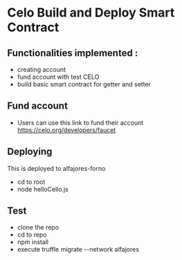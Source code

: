 # Celo Build and Deploy Smart Contract

## Functionalities implemented :
- creating account
- fund account with test CELO
- build basic smart contract for getter and setter

## Fund account
- Users can use this link to fund their account https://celo.org/developers/faucet

## Deploying
This is deployed to alfajores-forno
- cd to root
- node helloCello.js


## Test
- clone the repo
- cd to repo
- npm install
- execute truffle migrate --network alfajores




